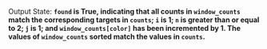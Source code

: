 Output State: **`found` is True, indicating that all counts in `window_counts` match the corresponding targets in `counts`; `i` is 1; `n` is greater than or equal to 2; `j` is 1; and `window_counts[color]` has been incremented by 1. The values of `window_counts` sorted match the values in `counts`.**